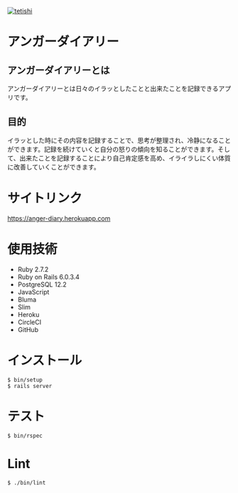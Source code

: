 [![tetishi](https://circleci.com/gh/tetishi/anger-diary.svg?style=svg)](https://app.circleci.com/pipelines/github/tetishi/anger-diary?branch=master)

# アンガーダイアリー
## アンガーダイアリーとは
アンガーダイアリーとは日々のイラッとしたことと出来たことを記録できるアプリです。

## 目的
イラッとした時にその内容を記録することで、思考が整理され、冷静になることができます。記録を続けていくと自分の怒りの傾向を知ることができます。そして、出来たことを記録することにより自己肯定感を高め、イライラしにくい体質に改善していくことができます。

# サイトリンク
https://anger-diary.herokuapp.com

# 使用技術
* Ruby 2.7.2
* Ruby on Rails 6.0.3.4
* PostgreSQL 12.2
* JavaScript
* Bluma
* Slim
* Heroku
* CircleCI
* GitHub

# インストール
```
$ bin/setup
$ rails server
```

# テスト
```
$ bin/rspec
```

# Lint
```
$ ./bin/lint  
```
